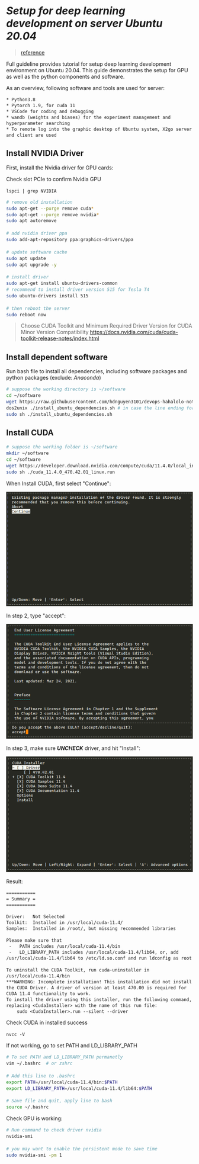 # ***Setup for deep learning development on server Ubuntu 20.04***

> [reference](https://deeplearningcrashcourse.org/setup_ubuntu/)  

Full guideline provides tutorial for setup deep learning development environment on Ubuntu 20.04. This guide demonstrates the setup for GPU as well as the python components and software.

As an overview, following software and tools are used for server:

```
* Python3.8
* Pytorch 1.9, for cuda 11
* VSCode for coding and debugging
* wandb (weights and biases) for the experiment management and hyperparameter searching
* To remote log into the graphic desktop of Ubuntu system, X2go server and client are used
```

## **Install NVIDIA Driver**

First, install the Nvidia driver for GPU cards:

Check slot PCIe to confirm Nvidia GPU

`lspci | grep NVIDIA`

```sh
# remove old installation 
sudo apt-get --purge remove cuda*
sudo apt-get --purge remove nvidia*
sudo apt autoremove

# add nvidia driver ppa
sudo add-apt-repository ppa:graphics-drivers/ppa

# update software cache
sudo apt update
sudo apt upgrade -y

# install driver
sudo apt-get install ubuntu-drivers-common
# recommend to install driver version 515 for Tesla T4
sudo ubuntu-drivers install 515

# then reboot the server
sudo reboot now
```
> Choose CUDA Toolkit and Minimum Required Driver Version for CUDA Minor Version Compatibility
> https://docs.nvidia.com/cuda/cuda-toolkit-release-notes/index.html

## **Install dependent software**

Run bash file to install all dependencies, including software packages and python packages (exclude: *Anaconda*)

```sh
# suppose the working directory is ~/software
cd ~/software
wget https://raw.githubusercontent.com/hdnguyen3101/devops-hahalolo-note/main/Shell-script/install_ubuntu_dependencies.sh
dos2unix ./install_ubuntu_dependencies.sh # in case the line ending format causes problem, apt install dos2unix
sudo sh ./install_ubuntu_dependencies.sh
```

## **Install CUDA**

```sh
# suppose the working folder is ~/software
mkdir ~/software
cd ~/software
wget https://developer.download.nvidia.com/compute/cuda/11.4.0/local_installers/cuda_11.4.0_470.42.01_linux.run
sudo sh ./cuda_11.4.0_470.42.01_linux.run
```

When Install CUDA, first select "Continue":

![Step 1](../Image/cuda-step1.png)

In step 2, type "accept":

![Step 2](../Image/cuda-step2.png)

In step 3, make sure ***UNCHECK*** driver, and hit "Install":

![Step 3](../Image/cuda-step3.png)

Result:
```
===========
= Summary =
===========

Driver:   Not Selected
Toolkit:  Installed in /usr/local/cuda-11.4/
Samples:  Installed in /root/, but missing recommended libraries

Please make sure that
 -   PATH includes /usr/local/cuda-11.4/bin
 -   LD_LIBRARY_PATH includes /usr/local/cuda-11.4/lib64, or, add /usr/local/cuda-11.4/lib64 to /etc/ld.so.conf and run ldconfig as root

To uninstall the CUDA Toolkit, run cuda-uninstaller in /usr/local/cuda-11.4/bin
***WARNING: Incomplete installation! This installation did not install the CUDA Driver. A driver of version at least 470.00 is required for CUDA 11.4 functionality to work.
To install the driver using this installer, run the following command, replacing <CudaInstaller> with the name of this run file:
    sudo <CudaInstaller>.run --silent --driver
```

Check CUDA in installed success

`nvcc -V`

If not working, go to set PATH and LD_LIBRARY_PATH

```sh
# To set PATH and LD_LIBRARY_PATH permanetly
vim ~/.bashrc  # or zshrc

# Add this line to .bashrc
export PATH=/usr/local/cuda-11.4/bin:$PATH
export LD_LIBRARY_PATH=/usr/local/cuda-11.4/lib64:$PATH

# Save file and quit, apply line to bash
source ~/.bashrc

```

Check GPU is working:

```sh
# Run command to check driver nvidia
nvidia-smi

# you may want to enable the persistent mode to save time
sudo nvidia-smi -pm 1
```

